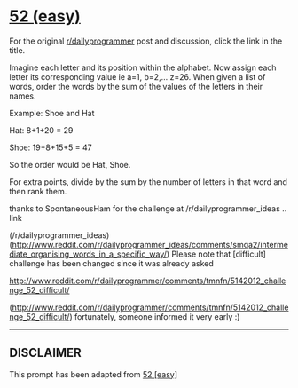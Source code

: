 # [52 (easy)](https://www.reddit.com/r/dailyprogrammer/comments/tmnfq/5142012_challenge_52_easy/)

For the original [r/dailyprogrammer](https://www.reddit.com/r/dailyprogrammer/) post and discussion, click the link in the title.

Imagine each letter and its position within the alphabet. Now assign each letter its corresponding value ie a=1, b=2,... z=26. When given a list of words, order the words by the sum of the values of the letters in their names.

Example: Shoe and Hat

Hat: 8+1+20 = 29

Shoe: 19+8+15+5 = 47

So the order would be Hat, Shoe.

For extra points, divide by the sum by the number of letters in that word and then rank them.

thanks to SpontaneousHam for the challenge at /r/dailyprogrammer_ideas .. link

(/r/dailyprogrammer_ideas)
(http://www.reddit.com/r/dailyprogrammer_ideas/comments/smqa2/intermediate_organising_words_in_a_specific_way/)
Please note that [difficult] challenge has been changed since it was already asked

http://www.reddit.com/r/dailyprogrammer/comments/tmnfn/5142012_challenge_52_difficult/

(http://www.reddit.com/r/dailyprogrammer/comments/tmnfn/5142012_challenge_52_difficult/)
fortunately, someone informed it very early :)


----
## **DISCLAIMER**
This prompt has been adapted from [52 [easy]](https://www.reddit.com/r/dailyprogrammer/comments/tmnfq/5142012_challenge_52_easy/
)
